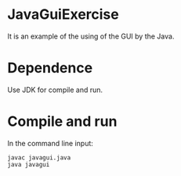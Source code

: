 # JavaGuiExercise
It is an example of the using of the GUI by the Java.
# Dependence
Use JDK for compile and run.
# Compile and run
In the command line input:
```
javac javagui.java
java javagui
```
